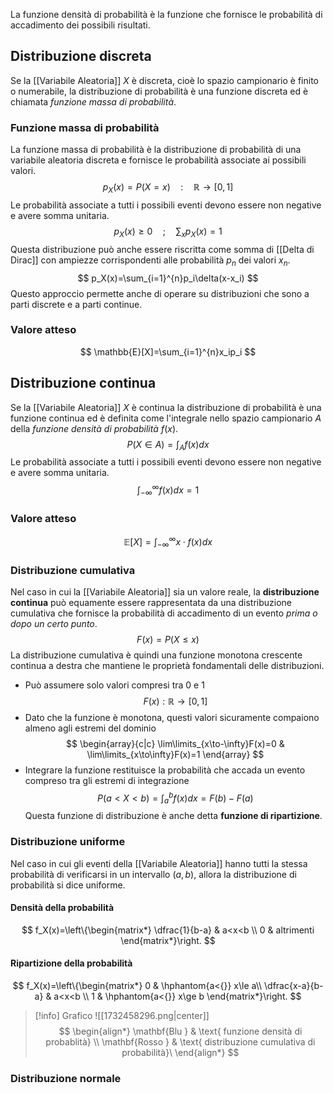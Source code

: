 La funzione densità di probabilità è la funzione che fornisce le probabilità di accadimento dei possibili risultati.
## Distribuzione discreta
Se la [[Variabile Aleatoria]] $X$ è discreta, cioè lo spazio campionario è finito o numerabile, la distribuzione di probabilità è una funzione discreta ed è chiamata *funzione massa di probabilità*.
### Funzione massa di probabilità
La funzione massa di probabilità è la distribuzione di probabilità di una variabile aleatoria discreta e fornisce le probabilità associate ai possibili valori.
$$
p_X(x)=P(X=x) \quad : \quad \mathbb{R}\to[0,1]
$$
Le probabilità associate a tutti i possibili eventi devono essere non negative e avere somma unitaria.
$$
p_X(x)\ge 0 \quad ; \quad \sum_{x}p_X(x)=1
$$
Questa distribuzione può anche essere riscritta come somma di [[Delta di Dirac]] con ampiezze corrispondenti alle probabilità $p_n$ dei valori $x_n$.
$$
p_X(x)=\sum_{i=1}^{n}p_i\delta(x-x_i)
$$
Questo approccio permette anche di operare su distribuzioni che sono a parti discrete e a parti continue.
### Valore atteso
$$
\mathbb{E}[X]=\sum_{i=1}^{n}x_ip_i
$$
## Distribuzione continua
Se la [[Variabile Aleatoria]] $X$ è continua la distribuzione di probabilità è una funzione continua ed è definita come l'integrale nello spazio campionario $A$ della *funzione densità di probabilità* $f(x)$.
$$
P(X \in A) = \int_{A} f(x)  dx
$$
Le probabilità associate a tutti i possibili eventi devono essere non negative e avere somma unitaria.
$$
\int_{-\infty}^{\infty} f(x) dx = 1
$$
### Valore atteso
$$
\mathbb{E}[X] = \int_{-\infty}^{\infty} x\cdot f(x) dx 
$$
### Distribuzione cumulativa
Nel caso in cui la [[Variabile Aleatoria]] sia un valore reale, la **distribuzione continua** può equamente essere rappresentata da una distribuzione cumulativa che fornisce la probabilità di accadimento di un evento *prima o dopo un certo punto*.
$$
F(x)=P(X\le x)
$$
La distribuzione cumulativa è quindi una funzione monotona crescente continua a destra che mantiene le proprietà fondamentali delle distribuzioni.

- Può assumere solo valori compresi tra $0$ e $1$
$$
F(x) : \mathbb{R}\to[0,1]
$$
- Dato che la funzione è monotona, questi valori sicuramente compaiono almeno agli estremi del dominio 
$$
\begin{array}{c|c}
\lim\limits_{x\to-\infty}F(x)=0 & \lim\limits_{x\to\infty}F(x)=1
\end{array}
$$
- Integrare la funzione restituisce la probabilità che accada un evento compreso tra gli estremi di integrazione
$$
P(a<X<b)=\int_{a}^{b}f(x)dx=F(b)-F(a)
$$
Questa funzione di distribuzione è anche detta **funzione di ripartizione**.
### Distribuzione uniforme
Nel caso in cui gli eventi della [[Variabile Aleatoria]] hanno tutti la stessa probabilità di verificarsi in  un intervallo $(a,b)$, allora la distribuzione di probabilità si dice uniforme.
#### Densità della probabilità
$$
f_X(x)=\left\{\begin{matrix*}
\dfrac{1}{b-a} & a<x<b \\
0 & altrimenti
\end{matrix*}\right.
$$
#### Ripartizione della probabilità
$$
f_X(x)=\left\{\begin{matrix*}
0 & \hphantom{a<{}} x\le a\\
\dfrac{x-a}{b-a} & a<x<b \\
1 & \hphantom{a<{}} x\ge b
\end{matrix*}\right.
$$
>[!info] Grafico
>![[1732458296.png|center]]
>$$
>\begin{align*}
>\mathbf{Blu } & \text{ funzione densità di probablità} \\
>\mathbf{Rosso } & \text{ distribuzione cumulativa di probabilità}\
>\end{align*}
>$$
### Distribuzione normale
